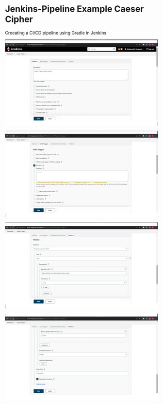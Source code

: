 # Jenkins-Pipeline Example Caeser Cipher

Creeating a CI/CD pipeline using Gradle in Jenkins

![Image1](jp1.jpg)

![Image 2](jp2.jpg)

![Image 3](jp3.jpg)

![Image 4](jp4.jpg)